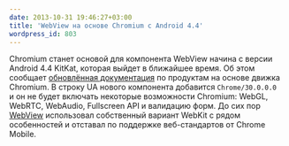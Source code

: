 ```yaml
---
date: 2013-10-31 19:46:27+03:00
title: 'WebView на основе Chromium с Android 4.4'
wordpress_id: 803
---
```


Chromium станет основой для компонента WebView начина с версии Android 4.4 KitKat, которая выйдет в ближайшее время. Об этом сообщает [обновлённая документация][1] по продуктам на основе движка Chromium. В строку UA нового компонента добавится `Chrome/30.0.0.0` и он не будет включать некоторые возможности Chromium: WebGL, WebRTC, WebAudio, Fullscreen API и валидацию форм. До сих пор [WebView][2] использовал собственный вариант WebKit с рядом особенностей и отставал по поддержке веб-стандартов от Chrome Mobile.

[1]: https://developers.google.com/chrome/mobile/docs/webview/overview
[2]: http://developer.android.com/reference/android/webkit/WebView.html
